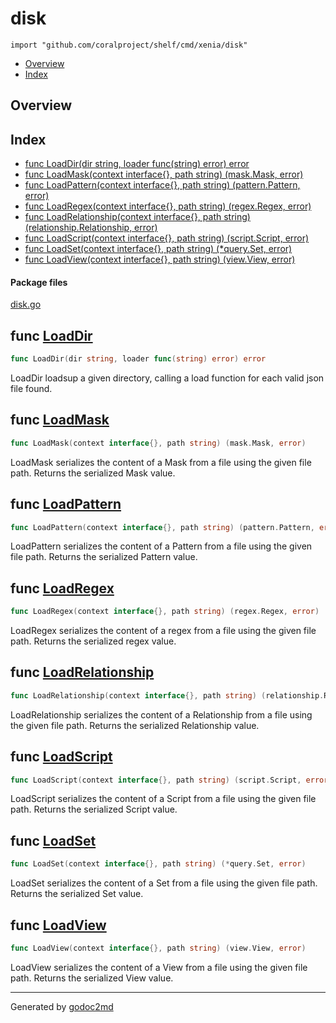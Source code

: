 

# disk
`import "github.com/coralproject/shelf/cmd/xenia/disk"`

* [Overview](#pkg-overview)
* [Index](#pkg-index)

## <a name="pkg-overview">Overview</a>



## <a name="pkg-index">Index</a>
* [func LoadDir(dir string, loader func(string) error) error](#LoadDir)
* [func LoadMask(context interface{}, path string) (mask.Mask, error)](#LoadMask)
* [func LoadPattern(context interface{}, path string) (pattern.Pattern, error)](#LoadPattern)
* [func LoadRegex(context interface{}, path string) (regex.Regex, error)](#LoadRegex)
* [func LoadRelationship(context interface{}, path string) (relationship.Relationship, error)](#LoadRelationship)
* [func LoadScript(context interface{}, path string) (script.Script, error)](#LoadScript)
* [func LoadSet(context interface{}, path string) (*query.Set, error)](#LoadSet)
* [func LoadView(context interface{}, path string) (view.View, error)](#LoadView)


#### <a name="pkg-files">Package files</a>
[disk.go](/src/github.com/coralproject/shelf/cmd/xenia/disk/disk.go) 





## <a name="LoadDir">func</a> [LoadDir](/src/target/disk.go?s=5098:5155#L165)
``` go
func LoadDir(dir string, loader func(string) error) error
```
LoadDir loadsup a given directory, calling a load function for each valid
json file found.



## <a name="LoadMask">func</a> [LoadMask](/src/target/disk.go?s=2491:2557#L77)
``` go
func LoadMask(context interface{}, path string) (mask.Mask, error)
```
LoadMask serializes the content of a Mask from a file using the
given file path. Returns the serialized Mask value.



## <a name="LoadPattern">func</a> [LoadPattern](/src/target/disk.go?s=3862:3937#L121)
``` go
func LoadPattern(context interface{}, path string) (pattern.Pattern, error)
```
LoadPattern serializes the content of a Pattern from a file using the
given file path. Returns the serialized Pattern value.



## <a name="LoadRegex">func</a> [LoadRegex](/src/target/disk.go?s=1861:1930#L55)
``` go
func LoadRegex(context interface{}, path string) (regex.Regex, error)
```
LoadRegex serializes the content of a regex from a file using the
given file path. Returns the serialized regex value.



## <a name="LoadRelationship">func</a> [LoadRelationship](/src/target/disk.go?s=3132:3222#L99)
``` go
func LoadRelationship(context interface{}, path string) (relationship.Relationship, error)
```
LoadRelationship serializes the content of a Relationship from a file using the
given file path. Returns the serialized Relationship value.



## <a name="LoadScript">func</a> [LoadScript](/src/target/disk.go?s=1215:1287#L33)
``` go
func LoadScript(context interface{}, path string) (script.Script, error)
```
LoadScript serializes the content of a Script from a file using the
given file path. Returns the serialized Script value.



## <a name="LoadSet">func</a> [LoadSet](/src/target/disk.go?s=611:677#L11)
``` go
func LoadSet(context interface{}, path string) (*query.Set, error)
```
LoadSet serializes the content of a Set from a file using the
given file path. Returns the serialized Set value.



## <a name="LoadView">func</a> [LoadView](/src/target/disk.go?s=4512:4578#L143)
``` go
func LoadView(context interface{}, path string) (view.View, error)
```
LoadView serializes the content of a View from a file using the
given file path. Returns the serialized View value.








- - -
Generated by [godoc2md](http://godoc.org/github.com/davecheney/godoc2md)
